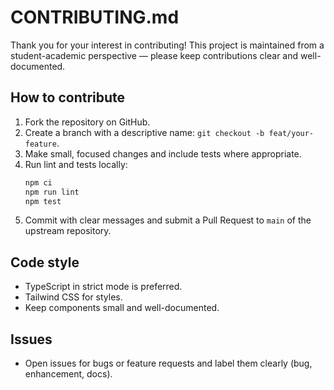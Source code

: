 # CONTRIBUTING.md

Thank you for your interest in contributing! This project is maintained from a student-academic perspective — please keep contributions clear and well-documented.

## How to contribute
1. Fork the repository on GitHub.
2. Create a branch with a descriptive name: `git checkout -b feat/your-feature`.
3. Make small, focused changes and include tests where appropriate.
4. Run lint and tests locally:
   ```bash
   npm ci
   npm run lint
   npm test
   ```
5. Commit with clear messages and submit a Pull Request to `main` of the upstream repository.

## Code style
- TypeScript in strict mode is preferred.
- Tailwind CSS for styles.
- Keep components small and well-documented.

## Issues
- Open issues for bugs or feature requests and label them clearly (bug, enhancement, docs).
